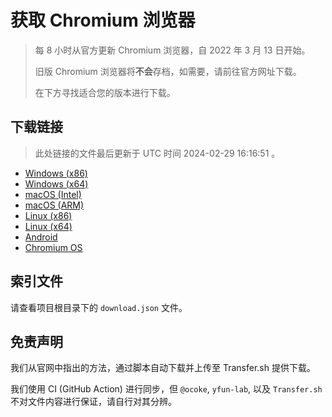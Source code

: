 # 获取 Chromium 浏览器

> 每 8 小时从官方更新 Chromium 浏览器，自 2022 年 3 月 13 日开始。
> 
> 旧版 Chromium 浏览器将**不会**存档，如需要，请前往官方网址下载。
>
> 在下方寻找适合您的版本进行下载。

## 下载链接

> 此处链接的文件最后更新于 UTC 时间 2024-02-29 16:16:51
。

- [Windows (x86)](https://transfer.sh/Ly29NOvr5f/Win.zip)
- [Windows (x64)](https://transfer.sh/Iv8GdNMNzX/Win_x64.zip)
- [macOS (Intel)](https://transfer.sh/p6bxWkSGWE/Mac.zip)
- [macOS (ARM)](https://transfer.sh/haH7b4Fg2D/Mac_Arm.zip)
- [Linux (x86)](https://transfer.sh/NiB1T6X7OQ/Linux.zip)
- [Linux (x64)](https://transfer.sh/x64NLaUaRW/Linux_x64.zip)
- [Android](https://transfer.sh/QB2GFuUi7C/Android.zip)
- [Chromium OS](https://transfer.sh/PuvNTA3e5q/Linux_ChromiumOS_Full.zip)

## 索引文件

请查看项目根目录下的 `download.json` 文件。

## 免责声明

我们从官网中指出的方法，通过脚本自动下载并上传至 Transfer.sh 提供下载。

我们使用 CI (GitHub Action) 进行同步，但 `@ocoke`, `yfun-lab`, 以及 `Transfer.sh` 不对文件内容进行保证，请自行对其分辨。
